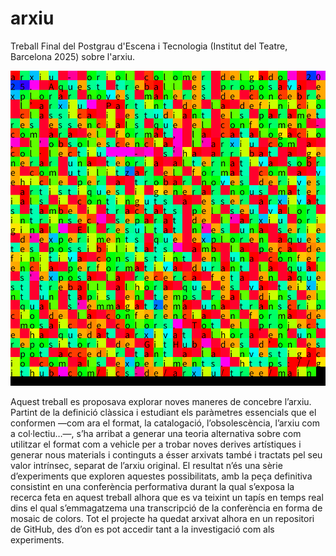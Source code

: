 # arxiu
Treball Final del Postgrau d'Escena i Tecnologia (Institut del Teatre, Barcelona 2025) sobre l'arxiu.

![arxiu](https://github.com/ics-de/arxiu/blob/main/Processing/arxiu_TextToTapestry/media/20-6-2025_9-15-36.png)

Aquest treball es proposava explorar noves maneres de concebre l’arxiu. Partint de la definició clàssica i estudiant els paràmetres essencials que el conformen —com ara el format, la catalogació, l’obsolescència, l’arxiu com a col·lectiu…—, s’ha arribat a generar una teoria alternativa sobre com utilitzar el format com a vehicle per a trobar noves derives artístiques i generar nous materials i continguts a ésser arxivats també i tractats pel seu valor intrínsec, separat de l’arxiu original. El resultat n’és una sèrie d’experiments que exploren aquestes possibilitats, amb la peça definitiva consistint en una conferència performativa durant la qual s’exposa la recerca feta en aquest treball alhora que es va teixint un tapís en temps real dins el qual s’emmagatzema una transcripció de la conferència en forma de mosaic de colors. Tot el projecte ha quedat arxivat alhora en un repositori de GitHub, des d’on es pot accedir tant a la investigació com als experiments.
